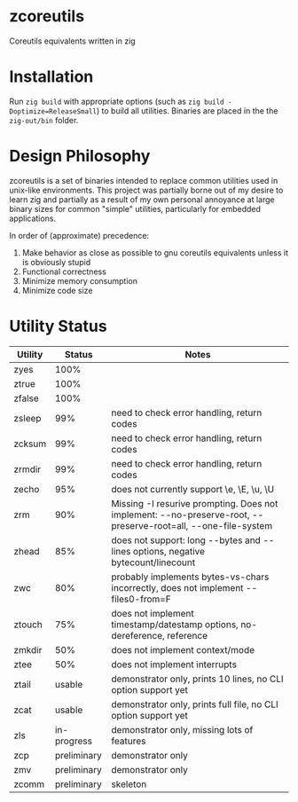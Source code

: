 # zcoreutils
Coreutils equivalents written in zig

# Installation
Run `zig build` with appropriate options (such as `zig build -Doptimize=ReleaseSmall`) to build all utilities.  Binaries are placed in the the `zig-out/bin` folder.

# Design Philosophy
zcoreutils is a set of binaries intended to replace common utilities used in unix-like environments.  This project was partially borne out of my desire to learn zig and partially as a result of my own personal annoyance at large binary sizes for common "simple" utilities, particularly for embedded applications.

In order of (approximate) precedence:

1. Make behavior as close as possible to gnu coreutils equivalents unless it is obviously stupid
2. Functional correctness
3. Minimize memory consumption
4. Minimize code size

# Utility Status
| Utility | Status      | Notes
| ------- | ----------- |----
| zyes    | 100%        | 
| ztrue   | 100%        | 
| zfalse  | 100%        | 
| zsleep  | 99%         | need to check error handling, return codes
| zcksum  | 99%         | need to check error handling, return codes
| zrmdir  | 99%         | need to check error handling, return codes
| zecho   | 95%         | does not currently support \e, \E, \u, \U
| zrm     | 90%         | Missing -I resurive prompting. Does not implement: --no-preserve-root, --preserve-root=all, --one-file-system
| zhead   | 85%         | does not support: long --bytes and --lines options, negative bytecount/linecount
| zwc     | 80%         | probably implements bytes-vs-chars incorrectly, does not implement --files0-from=F
| ztouch  | 75%         | does not implement timestamp/datestamp options, no-dereference, reference
| zmkdir  | 50%         | does not implement context/mode
| ztee    | 50%         | does not implement interrupts
| ztail   | usable      | demonstrator only, prints 10 lines, no CLI option support yet
| zcat    | usable      | demonstrator only, prints full file, no CLI option support yet
| zls     | in-progress | demonstrator only, missing lots of features
| zcp     | preliminary | demonstrator only
| zmv     | preliminary | demonstrator only
| zcomm   | preliminary | skeleton